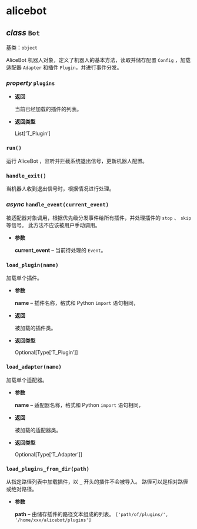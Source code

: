 # alicebot


## _class_ `Bot`

基类：`object`

AliceBot 机器人对象，定义了机器人的基本方法，读取并储存配置 `Config` ，加载适配器 `Adapter` 和插件 `Plugin`，并进行事件分发。


### _property_ `plugins`


* **返回**

    当前已经加载的插件的列表。



* **返回类型**

    List[‘T_Plugin’]



### `run()`

运行 AliceBot ，监听并拦截系统退出信号，更新机器人配置。


### `handle_exit()`

当机器人收到退出信号时，根据情况进行处理。


### _async_ `handle_event(current_event)`

被适配器对象调用，根据优先级分发事件给所有插件，并处理插件的 `stop` 、 `skip` 等信号。
此方法不应该被用户手动调用。


* **参数**

    **current_event** – 当前待处理的 `Event`。



### `load_plugin(name)`

加载单个插件。


* **参数**

    **name** – 插件名称，格式和 Python `import` 语句相同，



* **返回**

    被加载的插件类。



* **返回类型**

    Optional[Type[‘T_Plugin’]]



### `load_adapter(name)`

加载单个适配器。


* **参数**

    **name** – 适配器名称，格式和 Python `import` 语句相同，



* **返回**

    被加载的适配器类。



* **返回类型**

    Optional[Type[‘T_Adapter’]]



### `load_plugins_from_dir(path)`

从指定路径列表中加载插件，以 `_` 开头的插件不会被导入。
路径可以是相对路径或绝对路径。


* **参数**

    **path** – 由储存插件的路径文本组成的列表。 `['path/of/plugins/', '/home/xxx/alicebot/plugins']`

